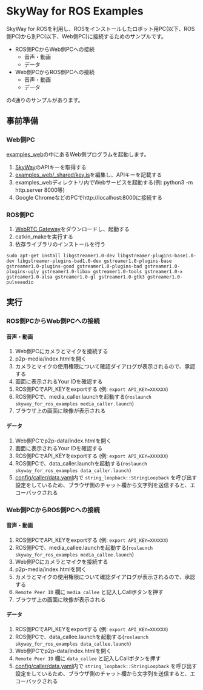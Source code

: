 # SkyWay for ROS Examples

SkyWay for ROSを利用し、ROSをインストールしたロボット用PC(以下、ROS側PC)から別PC(以下、Web側PC)に接続するためのサンプルです。

- ROS側PCからWeb側PCへの接続
  - 音声・動画
  - データ
- Web側PCからROS側PCへの接続
  - 音声・動画
  - データ

の4通りのサンプルがあります。

## 事前準備
### Web側PC

[examples_web](./examples_web)の中にあるWeb側プログラムを起動します。

1. [SkyWay](https://skyway.ntt.com/ja/)のAPIキーを取得する
2. [examples_web/_shared/key.js](./examples_web/_shared/key.js)を編集し、APIキーを記載する
3. examples_webディレクトリ内でWebサービスを起動する(例: python3 -m http.server 8000等)
4. Google ChromeなどのPCでhttp://localhost:8000に接続する

### ROS側PC
1. [WebRTC Gateway](https://github.com/skyway/skyway-webrtc-gateway/releases/tag/0.4.1)をダウンロードし、起動する
2. catkin_makeを実行する
3. 依存ライブラリのインストールを行う
```
sudo apt-get install libgstreamer1.0-dev libgstreamer-plugins-base1.0-dev libgstreamer-plugins-bad1.0-dev gstreamer1.0-plugins-base gstreamer1.0-plugins-good gstreamer1.0-plugins-bad gstreamer1.0-plugins-ugly gstreamer1.0-libav gstreamer1.0-tools gstreamer1.0-x gstreamer1.0-alsa gstreamer1.0-gl gstreamer1.0-gtk3 gstreamer1.0-pulseaudio
```

## 実行
### ROS側PCからWeb側PCへの接続
#### 音声・動画
1. Web側PCにカメラとマイクを接続する
2. p2p-media/index.htmlを開く
3. カメラとマイクの使用権限について確認ダイアログが表示されるので、承認する
4. 画面に表示されるYour IDを確認する
5. ROS側PCでAPI_KEYをexportする (例: `export API_KEY=XXXXXX`)
6. ROS側PCで、media_caller.launchを起動する(`roslaunch skyway_for_ros_examples media_caller.launch`)
7. ブラウザ上の画面に映像が表示される

#### データ
1. Web側PCでp2p-data/index.htmlを開く
2. 画面に表示されるYour IDを確認する
3. ROS側PCでAPI_KEYをexportする (例: `export API_KEY=XXXXXX`)
4. ROS側PCで、data_caller.launchを起動する(`roslaunch skyway_for_ros_examples data_caller.launch`)
5. [config/caller/data.yaml](./config/caller/data.yaml)内で `string_loopback::StringLoopback` を呼び出す設定をしているため、ブラウザ側のチャット欄から文字列を送信すると、エコーバックされる

### Web側PCからROS側PCへの接続
#### 音声・動画
1. ROS側PCでAPI_KEYをexportする (例: `export API_KEY=XXXXXX`)
2. ROS側PCで、media_callee.launchを起動する(`roslaunch skyway_for_ros_examples media_callee.launch`)
3. Web側PCにカメラとマイクを接続する
4. p2p-media/index.htmlを開く
5. カメラとマイクの使用権限について確認ダイアログが表示されるので、承認する
6. `Remote Peer ID` 欄に `media_callee` と記入しCallボタンを押す
7. ブラウザ上の画面に映像が表示される

#### データ
1. ROS側PCでAPI_KEYをexportする (例: `export API_KEY=XXXXXX`)
2. ROS側PCで、data_callee.launchを起動する(`roslaunch skyway_for_ros_examples data_callee.launch`)
3. Web側PCでp2p-data/index.htmlを開く
4. `Remote Peer ID` 欄に `data_callee` と記入しCallボタンを押す
5. [config/caller/data.yaml](./config/caller/data.yaml)内で `string_loopback::StringLoopback` を呼び出す設定をしているため、ブラウザ側のチャット欄から文字列を送信すると、エコーバックされる
